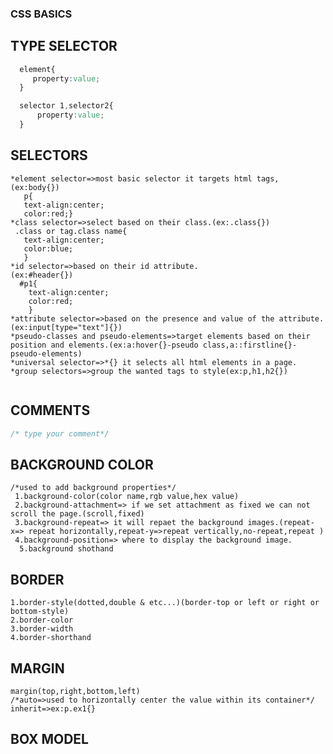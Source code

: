 ### CSS BASICS


 ## TYPE SELECTOR
  ```css
    element{
       property:value;
    }

    selector 1,selector2{
        property:value;
    }

```
## SELECTORS
```
*element selector=>most basic selector it targets html tags,(ex:body{})
   p{
   text-align:center;
   color:red;}
*class selector=>select based on their class.(ex:.class{})
 .class or tag.class name{
   text-align:center;
   color:blue;
   }
*id selector=>based on their id attribute.
(ex:#header{})
  #p1{
    text-align:center;
    color:red;
    }
*attribute selector=>based on the presence and value of the attribute.(ex:input[type="text"]{})
*pseudo-classes and pseudo-elements=>target elements based on their position and elements.(ex:a:hover{}-pseudo class,a::firstline{}-pseudo-elements)
*universal selector=>*{} it selects all html elements in a page.
*group selectors=>group the wanted tags to style(ex:p,h1,h2{})
 
```
## COMMENTS
   ```css
   /* type your comment*/
   
   ```
 ## BACKGROUND COLOR
 ```
 /*used to add background properties*/
  1.background-color(color name,rgb value,hex value)
  2.background-attachment=> if we set attachment as fixed we can not scroll the page.(scroll,fixed)
  3.background-repeat=> it will repaet the background images.(repeat-x=> repeat horizontally,repeat-y=>repeat vertically,no-repeat,repeat )
  4.background-position=> where to display the background image.
   5.background shothand  

 ```
 ## BORDER
 <!-- margin,padding,border
   Margin=>space around the edges around an outside elements.(outside of the border)
   padding=>space between the element content and its border.
   border=> area around the padding of an element.-->
  ```
  1.border-style(dotted,double & etc...)(border-top or left or right or bottom-style)
  2.border-color
  3.border-width
  4.border-shorthand
  ```
  ## MARGIN
  ```
  margin(top,right,bottom,left)
  /*auto=>used to horizontally center the value within its container*/
  inherit=>ex:p.ex1{}
  ```
  ## BOX MODEL
  ```

  ```